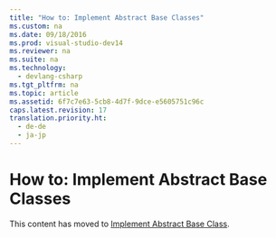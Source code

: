 ```yaml
---
title: "How to: Implement Abstract Base Classes"
ms.custom: na
ms.date: 09/18/2016
ms.prod: visual-studio-dev14
ms.reviewer: na
ms.suite: na
ms.technology: 
  - devlang-csharp
ms.tgt_pltfrm: na
ms.topic: article
ms.assetid: 6f7c7e63-5cb8-4d7f-9dce-e5605751c96c
caps.latest.revision: 17
translation.priority.ht: 
  - de-de
  - ja-jp
---
```

# How to: Implement Abstract Base Classes
This content has moved to [Implement Abstract Base Class](../vs140/Implement-Abstract-Base-Class.md).